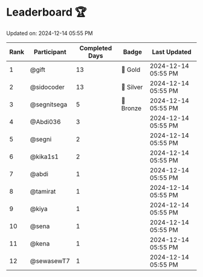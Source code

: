 # Leaderboard 🏆

Updated on: 2024-12-14 05:55 PM

| Rank | Participant       | Completed Days | Badge      | Last Updated         |
|------|-------------------|----------------|------------|----------------------|
| 1    | @gift             | 13             | 🏅 Gold     | 2024-12-14 05:55 PM |
| 2    | @sidocoder        | 13             | 🥈 Silver   | 2024-12-14 05:55 PM |
| 3    | @segnitsega       | 5              | 🥉 Bronze   | 2024-12-14 05:55 PM |
| 4    | @Abdi036          | 3              |            | 2024-12-14 05:55 PM |
| 5    | @segni            | 2              |            | 2024-12-14 05:55 PM |
| 6    | @kika1s1          | 2              |            | 2024-12-14 05:55 PM |
| 7    | @abdi             | 1              |            | 2024-12-14 05:55 PM |
| 8    | @tamirat          | 1              |            | 2024-12-14 05:55 PM |
| 9    | @kiya             | 1              |            | 2024-12-14 05:55 PM |
| 10   | @sena             | 1              |            | 2024-12-14 05:55 PM |
| 11   | @kena             | 1              |            | 2024-12-14 05:55 PM |
| 12   | @sewasewT7        | 1              |            | 2024-12-14 05:55 PM |
